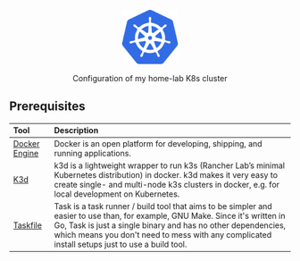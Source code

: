 <p align="center">
    <img src="https://github.com/kubernetes/kubernetes/raw/master/logo/logo.png" width="100">
</p>

<p align="center">
    Configuration of my home-lab K8s cluster
</p>

## Prerequisites

| Tool | Description |
|:-----|:------------|
| [Docker Engine](https://docs.docker.com/get-docker/) | Docker is an open platform for developing, shipping, and running applications.
| [K3d](https://k3d.io/v5.4.6/) | k3d is a lightweight wrapper to run k3s (Rancher Lab’s minimal Kubernetes distribution) in docker. k3d makes it very easy to create single- and multi-node k3s clusters in docker, e.g. for local development on Kubernetes.
| [Taskfile](https://taskfile.dev/) | Task is a task runner / build tool that aims to be simpler and easier to use than, for example, GNU Make. Since it's written in Go, Task is just a single binary and has no other dependencies, which means you don't need to mess with any complicated install setups just to use a build tool.